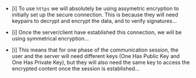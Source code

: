 - [i] To use `https` we will absolutely be using assymetric encryption to initially set up the secure connection. This is because they will need keypairs to decrypt and encrypt the data, and to verify signatures... 

- [i] Once the server/client have established this connection, we will be using symmetrical encryption... 

- [i] This means that for one phase of the communication session, the user and the server will need different keys (One Has Public Key and One Has Private Key), but they will also need the same key to access the encrypted content once the session is established... 


